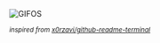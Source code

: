 <div align="justify">
<picture>
    <source media="(prefers-color-scheme: dark)" srcset="https://i.ibb.co/938Qqkbs/output-gif.gif">
    <source media="(prefers-color-scheme: light)" srcset="https://i.ibb.co/938Qqkbs/output-gif.gif">
    <img alt="GIFOS" src="https://i.ibb.co/938Qqkbs/output-gif.gif">
</picture>

<sub><i>inspired from [x0rzavi/github-readme-terminal](https://github.com/x0rzavi/github-readme-terminal)</i></sub>

</div>

<!-- Image deletion URL: https://ibb.co/LhkVCXxn/225d9814d274af8a7fb3358c2b2e467c -->